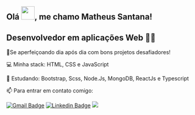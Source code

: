  ## Olá <img src = "https://raw.githubusercontent.com/kaueMarques/kaueMarques/master/hi.gif" width="35" >, me chamo Matheus Santana!
## Desenvolvedor em aplicações  Web 👨‍💻

🚀Se aperfeiçoando dia após dia com bons projetos desafiadores!

💻  Minha stack: HTML, CSS e JavaScript

📖  Estudando: Bootstrap, Scss, Node.Js, MongoDB, ReactJs e Typescript

📫  Para entrar em contato comigo:

[![Gmail Badge](https://camo.githubusercontent.com/3ff003ee851451976fe8f615e71aab72d47fdffa129157635092104c973c3c76/68747470733a2f2f696d672e736869656c64732e696f2f62616467652f676d61696c2d7267622832392c35382c3935293f267374796c653d666f722d7468652d6261646765266c6f676f3d676d61696c266c6f676f436f6c6f723d7768697465)](mailto:mattheusantanna@outlook.com)  [![Linkedin Badge](https://camo.githubusercontent.com/c3de4990d9e8980d986157d848368144fc2bc052d80d0aea1b2e8a019c67f08a/68747470733a2f2f696d672e736869656c64732e696f2f62616467652f6c696e6b6564696e2d7267622832392c35382c3935292e7376673f267374796c653d666f722d7468652d6261646765266c6f676f3d6c696e6b6564696e266c6f676f436f6c6f723d7768697465)](https://www.linkedin.com/in/matheus-santana-83936a172/) [![](https://camo.githubusercontent.com/5a522e051413015f682b7739e390c68404f576c7f18433a3e5388227fc66245b/68747470733a2f2f696d672e736869656c64732e696f2f62616467652f696e7374616772616d2d7267622832392c35382c3935292e7376673f267374796c653d666f722d7468652d6261646765266c6f676f3d696e7374616772616d266c6f676f436f6c6f723d7768697465)](https://www.instagram.com/mattheusantanna/)
